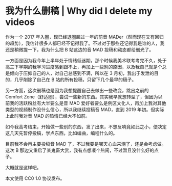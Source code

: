 ﻿# 我为什么删稿 | Why did I delete my videos


作为一个 2017 年入圈，现已经退圈超过一年的前音 MADer（然而现在又有回归的趋势），我估计很多人都已经不记得我了。不过对于那些还记得我是谁的人，我还是稍微提一下，我为什么把 B 站这边的音 MAD 投稿和动态都给删光了。

一方面是因为我今年上半年处于情绪低迷期，那个时候我美术联考考完不久，处于高三下学期的我学习进度感到跟不上，再加上一些别的原因，以及我自己就是个总是倾向于压抑自己的人，对自己总感到不满，所以在 3 月初，我出于发泄的目的，几乎削除了自己在 B 站的所有投稿，只留下几个最早的稿子。

另一方面，这次删稿也是因为我想提醒自己去做出一些改变，跳出之前的 Comfort Zone（舒适圈），尝试一些新的东西。其实我早就想转型了，但因为以前我的活跃粉丝有大半要么是音 MAD 爱好者要么是例区文化人，再加上我对其他类型的视频制作没什么信心，所以我继续投稿音 MAD，直到 2019 年初。但实际上此时我对音 MAD 的热情已经大不如前。

如今我高考结束，开始做一些别的东西，发了出来，不想反响竟如此之小，便决定这几天先暂停投稿，学点东西，比如编曲，编程什么的。

目前我不会再主要投稿音 MAD 了，不过我要是哪天心血来潮了，还是会考虑做。这次 B 那边又重启了某鬼畜大赏，我有点想凑个热闹，不过暂且没什么好的点子。

大概就是这样吧。

本文使用 CC0 1.0 协议发布。
